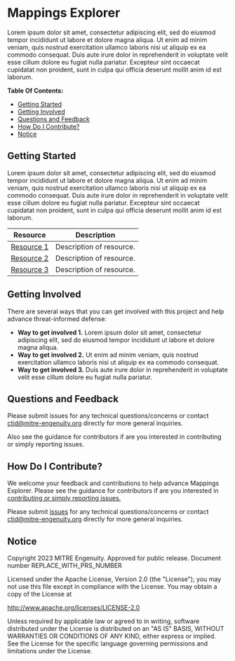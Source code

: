 # Mappings Explorer

<!-- TODO Put a one paragraph summary of the project here. -->

Lorem ipsum dolor sit amet, consectetur adipiscing elit, sed do eiusmod tempor
incididunt ut labore et dolore magna aliqua. Ut enim ad minim veniam, quis nostrud
exercitation ullamco laboris nisi ut aliquip ex ea commodo consequat. Duis aute irure
dolor in reprehenderit in voluptate velit esse cillum dolore eu fugiat nulla pariatur.
Excepteur sint occaecat cupidatat non proident, sunt in culpa qui officia deserunt
mollit anim id est laborum.

**Table Of Contents:**

<!--
TODO The table of contents should include only h2-h6, NOT h1. The "Markdown All In One"
extension for VS Code will update the TOC automatically for you:
https://marketplace.visualstudio.com/items?itemName=yzhang.markdown-all-in-one
Set the extension's TOC:Levels setting to "2..6"
-->

- [Getting Started](#getting-started)
- [Getting Involved](#getting-involved)
- [Questions and Feedback](#questions-and-feedback)
- [How Do I Contribute?](#how-do-i-contribute)
- [Notice](#notice)

## Getting Started

<!-- TODO Write one paragraph about how users should get started,
     and update the table of resources below. -->

Lorem ipsum dolor sit amet, consectetur adipiscing elit, sed do eiusmod tempor
incididunt ut labore et dolore magna aliqua. Ut enim ad minim veniam, quis nostrud
exercitation ullamco laboris nisi ut aliquip ex ea commodo consequat. Duis aute irure
dolor in reprehenderit in voluptate velit esse cillum dolore eu fugiat nulla pariatur.
Excepteur sint occaecat cupidatat non proident, sunt in culpa qui officia deserunt
mollit anim id est laborum.

| Resource        | Description              |
| --------------- | ------------------------ |
| [Resource 1](#) | Description of resource. |
| [Resource 2](#) | Description of resource. |
| [Resource 3](#) | Description of resource. |

## Getting Involved

<!-- TODO Add some bullets telling users how to get involved. -->

There are several ways that you can get involved with this project and help
advance threat-informed defense:

- **Way to get involved 1.** Lorem ipsum dolor sit amet, consectetur adipiscing elit,
  sed do eiusmod tempor incididunt ut labore et dolore magna aliqua.
- **Way to get involved 2.** Ut enim ad minim veniam, quis nostrud exercitation ullamco
  laboris nisi ut aliquip ex ea commodo consequat.
- **Way to get involved 3.** Duis aute irure dolor in reprehenderit in voluptate velit
  esse cillum dolore eu fugiat nulla pariatur.

## Questions and Feedback

Please submit issues for any technical questions/concerns or contact
[ctid@mitre-engenuity.org](mailto:ctid@mitre-engenuity.org?subject=Question%20about%20mappings-explorer)
directly for more general inquiries.

Also see the guidance for contributors if are you interested in contributing or simply
reporting issues.

## How Do I Contribute?

We welcome your feedback and contributions to help advance
Mappings Explorer. Please see the guidance for contributors if are you
interested in [contributing or simply reporting issues.](/CONTRIBUTING.md)

Please submit
[issues](https://github.com/center-for-threat-informed-defense/mappings-explorer/issues) for
any technical questions/concerns or contact
[ctid@mitre-engenuity.org](mailto:ctid@mitre-engenuity.org?subject=subject=Question%20about%20mappings-explorer)
directly for more general inquiries.

## Notice

<!-- TODO Add PRS prior to publication. -->

Copyright 2023 MITRE Engenuity. Approved for public release. Document number REPLACE_WITH_PRS_NUMBER

Licensed under the Apache License, Version 2.0 (the "License"); you may not use this
file except in compliance with the License. You may obtain a copy of the License at

http://www.apache.org/licenses/LICENSE-2.0

Unless required by applicable law or agreed to in writing, software distributed under
the License is distributed on an "AS IS" BASIS, WITHOUT WARRANTIES OR CONDITIONS OF ANY
KIND, either express or implied. See the License for the specific language governing
permissions and limitations under the License.
